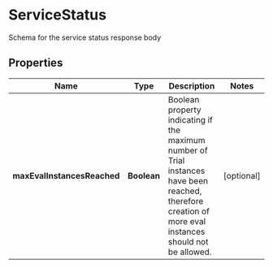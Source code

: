 

# ServiceStatus

Schema for the service status response body

## Properties

Name | Type | Description | Notes
------------ | ------------- | ------------- | -------------
**maxEvalInstancesReached** | **Boolean** | Boolean property indicating if the maximum number of Trial instances have been reached, therefore creation of more eval instances should not be allowed. |  [optional]



